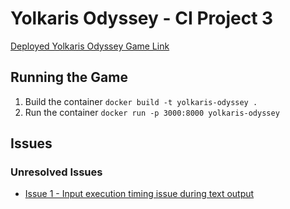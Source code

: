 # Yolkaris Odyssey - CI Project 3

[Deployed Yolkaris Odyssey Game Link](https://yolkaris-odyssey-1ec6546cf850.herokuapp.com/)

## Running the Game

1. Build the container `docker build -t yolkaris-odyssey .`
2. Run the container `docker run -p 3000:8000 yolkaris-odyssey`

## Issues

### Unresolved Issues

- [Issue 1 - Input execution timing issue during text output](https://github.com/patrickhladun/yolkaris-odyssey/issues/1)
